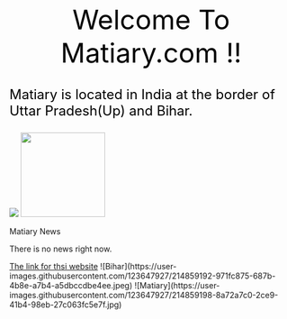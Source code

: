 <!DOCKTYPE html>
<html>
<head>
<title>
Matiary.com
</title>
</head>
<body>

<style>
.heading {
text-align: center;
font-size : 36pt;
background-color: light-blue;
color: black;
height: 100px;
}
</style>
<style>
.p {
font-size: 18pt;
color: black;
}
</style>

<p class="heading">Welcome To Matiary.com !!</p>
<p class="p">Matiary is located in India at the border of Uttar Pradesh(Up) and Bihar.</p>
<img src="Bihar.jpeg">
<img src="Matiary.jpeg alt="Matiary" style="height: 150px; style="text-align: right;"/>
</div>
<p class="text1">Matiary News</p>
<p>There is no news right now.</p>
<a href="Matiary.com.html">
The link for thsi website</a>



</body>
</html>![Bihar](https://user-images.githubusercontent.com/123647927/214859192-971fc875-687b-4b8e-a7b4-a5dbccdbe4ee.jpeg)
![Matiary](https://user-images.githubusercontent.com/123647927/214859198-8a72a7c0-2ce9-41b4-98eb-27c063fc5e7f.jpg)
